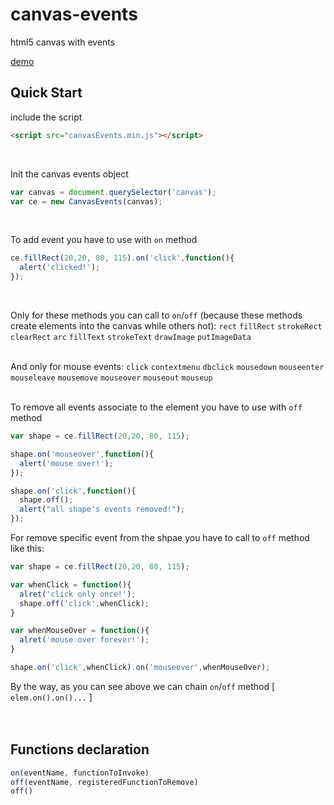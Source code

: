 # canvas-events
html5 canvas with events

[demo](https://urlvnbrg.github.io/canvas-events/)

## Quick Start

include the script
```html
<script src="canvasEvents.min.js"></script>
```
<br />

Init the canvas events object
```js
var canvas = document.querySelector('canvas');
var ce = new CanvasEvents(canvas);
```
<br />

To add event you have to use with ```on``` method
```js
ce.fillRect(20,20, 80, 115).on('click',function(){
  alert('clicked!');
});
```
<br />

Only for these methods you can call to ```on```/```off``` (because these methods create elements into the canvas while others not):
`rect` `fillRect` `strokeRect` `clearRect` `arc` `fillText` `strokeText` `drawImage` `putImageData`
<br /><br />

And only for mouse events:
`click` `contextmenu` `dbclick` `mousedown` `mouseenter` `mouseleave` `mousemove` `mouseover` `mouseout` `mouseup`
<br />
<br />

To remove all events associate to the element you have to use with ```off``` method
```js
var shape = ce.fillRect(20,20, 80, 115);

shape.on('mouseover',function(){
  alert('mouse over!');
});

shape.on('click',function(){
  shape.off();
  alert("all shape's events removed!");
});
```

For remove specific event from the shpae you have to call to ```off``` method like this:
```js
var shape = ce.fillRect(20,20, 80, 115);

var whenClick = function(){
  alret('click only once!');
  shape.off('click',whenClick);
}

var whenMouseOver = function(){
  alret('mouse over forever!');
}

shape.on('click',whenClick).on('mouseover',whenMouseOver);
```
By the way, as you can see above we can chain ```on```/```off``` method [ ```elem.on().on()...``` ]
<br />
<br />
<br />

## Functions declaration
```js
on(eventName, functionToInvoke)
off(eventName, registeredFunctionToRemove)
off()
